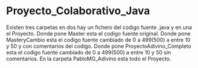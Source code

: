 # Proyecto_Colaborativo_Java
Existen tres carpetas  en dos hay un fichero del codigo fuente .java y en una el Proyecto.
Donde pone Master esta el codigo fuente original.
Donde pone MasteryCambio esta el codigo fuente cambiado de 0 a 499(500) a entre 10 y 50 y con comentarios del codigo.
Donde pone ProyectoAdivino_Completo esta el codigo fuente cambiado de 0 a 499(500) a entre 10 y 50  sin comentarios.
En la carpeta PabloMG_Adivino esta todo el Proyecto.
